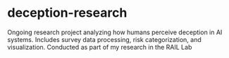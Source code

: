 # deception-research
Ongoing research project analyzing how humans perceive deception in AI systems. Includes survey data processing, risk categorization, and visualization. Conducted as part of my research in the RAIL Lab
